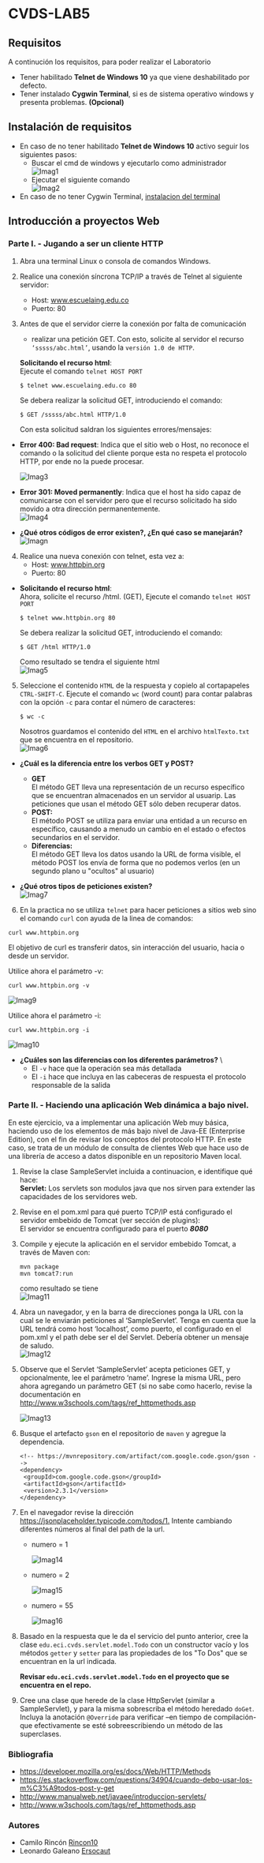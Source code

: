 # __CVDS-LAB5__

## __Requisitos__
A continución los requisitos, para poder realizar el Laboratorio
* Tener habilitado **Telnet de Windows 10** ya que viene deshabilitado por defecto.
* Tener instalado **Cygwin Terminal**, si es de sistema operativo windows y presenta problemas. **(Opcional)**
  
## __Instalación de requisitos__
*  En caso de no tener habilitado **Telnet de Windows 10** activo seguir los siguientes pasos:
   * Buscar el cmd de windows y ejecutarlo como administrador \
   ![Imag1](https://github.com/Rincon10/CVDS-LAB5/blob/master/resources/InstallTelnetStep1.jpg)
   * Ejecutar el siguiente comando \
   ![Imag2](https://github.com/Rincon10/CVDS-LAB5/blob/master/resources/InstallTelnetStep2.png)
*   En caso de no tener Cygwin Terminal, [instalacion del terminal](https://cygwin.com/install.html)
## __Introducción a proyectos Web__ 




### __Parte I. - Jugando a ser un cliente HTTP__

1. Abra una terminal Linux o consola de comandos Windows.
2. Realice una conexión síncrona TCP/IP a través de Telnet al siguiente servidor:
   * Host: www.escuelaing.edu.co
   * Puerto: 80 
    
3. Antes de que el servidor cierre la conexión por falta de comunicación
   * realizar una petición GET. Con esto, solicite al servidor el recurso ```‘sssss/abc.html’```, usando la ```versión 1.0 de HTTP```. 

    **Solicitando el recurso html**:  
    Ejecute el comando ```telnet HOST PORT```
    ```
    $ telnet www.escuelaing.edu.co 80
    ```
    
    Se debera realizar la solicitud GET, introduciendo el comando:
    ```
    $ GET /sssss/abc.html HTTP/1.0
    ```
    Con esta solicitud  saldran los siguientes errores/mensajes: 

  * __Error 400: Bad request__: Indica que el sitio web o Host, no reconoce el comando o la solicitud del cliente porque esta no respeta el protocolo HTTP, por ende no la puede procesar.

    ![Imag3](https://github.com/Rincon10/CVDS-LAB5/blob/master/resources/Error400.png)

   * __Error 301: Moved permanently__: Indica que el host ha sido capaz de comunicarse con 
el servidor pero que el recurso solicitado ha sido movido a otra dirección permanentemente.  
    ![Imag4](https://github.com/Rincon10/CVDS-LAB5/blob/master/resources/Error301.png)  

   * __¿Qué otros códigos de error existen?, ¿En qué caso se manejarán?__ \
   ![Imagn](https://github.com/Rincon10/CVDS-LAB5/blob/master/resources/StatusCode.png)  

4. Realice una nueva conexión con telnet, esta vez a: 
   * Host: www.httpbin.org
   * Puerto: 80

 * **Solicitando el recurso html**:  \
    Ahora, solicite el recurso /html. (GET), Ejecute el comando ```telnet HOST PORT```
    ```
    $ telnet www.httpbin.org 80
    ```
    
    Se debera realizar la solicitud GET, introduciendo el comando:
    ```
    $ GET /html HTTP/1.0
    ```
    Como resultado se tendra el siguiente html \
    ![Imag5](https://github.com/Rincon10/CVDS-LAB5/blob/master/resources/GEThttpbin.png)

5. Seleccione el contenido ```HTML``` de la respuesta y copielo al cortapapeles ```CTRL-SHIFT-C```. Ejecute el comando ```wc``` (word count) para contar palabras con la opción ```-c``` para contar el número de caracteres:
   ```
   $ wc -c 
   ```
   Nosotros guardamos el contenido del ```HTML``` en el archivo ```htmlTexto.txt``` que se encuentra en el repositorio. \
   ![Imag6](https://github.com/Rincon10/CVDS-LAB5/blob/master/resources/count.png)

* __¿Cuál es la diferencia entre los verbos GET y POST?__
   * **GET** \
    El método GET  lleva una representación de un recurso específico que se encuentran almacenados en un servidor al usuarip. Las peticiones que usan el método GET sólo deben recuperar datos.
   * **POST:** \
    El método POST se utiliza para enviar una entidad a un recurso en específico, causando a menudo un cambio en el estado o efectos secundarios en el servidor.
   * **Diferencias:**  \
    El método GET lleva los datos usando la URL de forma visible, el método POST los envía de forma que no podemos verlos (en un segundo plano u "ocultos" al usuario)
    
* __¿Qué otros tipos de peticiones existen?__  \
    ![Imag7](https://github.com/Rincon10/CVDS-LAB5/blob/master/resources/operations.png)

6. En la practica no se utiliza ```telnet``` para hacer peticiones a sitios web sino el comando ```curl``` con ayuda de la linea de comandos:
```
curl www.httpbin.org
```
El objetivo de curl es transferir datos, sin interacción del usuario, hacia o desde un servidor.

Utilice ahora el parámetro -v:
```
curl www.httpbin.org -v
```
![Imag9](https://github.com/Rincon10/CVDS-LAB5/blob/master/resources/curl-v.png) 

Utilice ahora el parámetro -i:
```
curl www.httpbin.org -i
```
![Imag10](https://github.com/Rincon10/CVDS-LAB5/blob/master/resources/curl-i.png)
* __¿Cuáles son las diferencias con los diferentes parámetros?__ \
   * El ```-v``` hace que la operación sea más detallada 
   * El ```-i``` hace que incluya en las cabeceras de respuesta el protocolo responsable de la salida
 

### __Parte II. - Haciendo una aplicación Web dinámica a bajo nivel.__
En este ejercicio, va a implementar una aplicación Web muy básica, haciendo uso de los elementos de más bajo nivel de Java-EE (Enterprise Edition), con el fin de revisar los conceptos del protocolo HTTP. En este caso, se trata de un módulo de consulta de clientes Web que hace uso de una librería de acceso a datos disponible en un repositorio Maven local.
1. Revise la clase SampleServlet incluida a continuacion, e identifique qué hace: \
    **Servlet:** Los servlets son modulos java que nos sirven para extender las capacidades de los servidores web. 
2. Revise en el pom.xml para qué puerto TCP/IP está configurado el servidor embebido de Tomcat (ver sección de plugins): \
    El servidor se encuentra configurado para el puerto ***8080***
3. Compile y ejecute la aplicación en el servidor embebido Tomcat, a través de Maven con:
   ```
   mvn package
   mvn tomcat7:run
   ```
   como resultado se tiene \
   ![Imag11](https://github.com/Rincon10/CVDS-LAB5/blob/master/resources/CompilingTomCat.png)
4. Abra un navegador, y en la barra de direcciones ponga la URL con la cual se le enviarán peticiones al ‘SampleServlet’. Tenga en cuenta que la URL tendrá como host ‘localhost’, como puerto, el configurado en el pom.xml y el path debe ser el del Servlet. Debería obtener un mensaje de saludo. \
   ![Imag12](https://github.com/Rincon10/CVDS-LAB5/blob/master/resources/SampleServlet.png)
5. Observe que el Servlet ‘SampleServlet’ acepta peticiones GET, y opcionalmente, lee el parámetro ‘name’. Ingrese la misma URL, pero ahora agregando un parámetro GET (si no sabe como hacerlo, revise la documentación en <http://www.w3schools.com/tags/ref_httpmethods.asp> 

   ![Imag13](https://github.com/Rincon10/CVDS-LAB5/blob/master/resources/SampleServletParamterName.png)

6. Busque el artefacto ```gson``` en el repositorio de ```maven``` y agregue la dependencia.
   ```
   <!-- https://mvnrepository.com/artifact/com.google.code.gson/gson -->
   <dependency>
    <groupId>com.google.code.gson</groupId>
    <artifactId>gson</artifactId>
    <version>2.3.1</version>
   </dependency>
   ```
7. En el navegador revise la dirección <https://jsonplaceholder.typicode.com/todos/1.> Intente cambiando diferentes números al final del path de la url.
   * numero = 1

       ![Imag14](https://github.com/Rincon10/CVDS-LAB5/blob/master/resources/jsonplaceholderId1.png)
   * numero = 2

       ![Imag15](https://github.com/Rincon10/CVDS-LAB5/blob/master/resources/jsonplaceholderId2.png)
   * numero = 55 
       
       ![Imag16](https://github.com/Rincon10/CVDS-LAB5/blob/master/resources/jsonplaceholderId55.png)

8. Basado en la respuesta que le da el servicio del punto anterior, cree la clase ```edu.eci.cvds.servlet.model.Todo``` con un constructor vacío y los métodos ```getter``` y ```setter``` para las propiedades de los "To Dos" que se encuentran en la url indicada.
   
   __Revisar ```edu.eci.cvds.servlet.model.Todo``` en el proyecto que se encuentra en el repo.__
9. Cree una clase que herede de la clase HttpServlet (similar a SampleServlet), y para la misma sobrescriba el método heredado ```doGet```. Incluya la anotación ```@Override``` para verificar –en tiempo de compilación- que efectivamente se esté sobreescribiendo un método de las superclases.
### __Bibliografia__
* <https://developer.mozilla.org/es/docs/Web/HTTP/Methods>
* <https://es.stackoverflow.com/questions/34904/cuando-debo-usar-los-m%C3%A9todos-post-y-get>
* <http://www.manualweb.net/javaee/introduccion-servlets/>
* <http://www.w3schools.com/tags/ref_httpmethods.asp>
### __Autores__

* Camilo Rincón [Rincon10](https://github.com/Rincon10)
* Leonardo Galeano [Ersocaut](https://github.com/Ersocaut)
